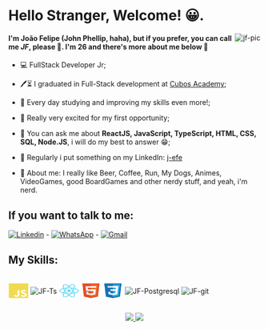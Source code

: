 # Hello Stranger, Welcome! 😀.

 <img align="right"  alt="jf-pic" height="150"  src="https://image.myanimelist.net/ui/5LYzTBVoS196gvYvw3zjwJ_VbB_2cnUFGjGi3AU2ggQ">

#### I'm João Felipe (John Phellip, haha), but if you prefer, you can call me *JF*,  please 👏. I'm 26 and there's more about me below 🔽


- 💻 FullStack Developer Jr;

- 🖊⏳ I graduated in Full-Stack development at [Cubos Academy](https://github.com/cubos-academy);

- 📆 Every day studying and improving my skills even more!;

- 👀 Really very excited for my first opportunity;

- 💬 You can ask me about  **ReactJS, JavaScript, TypeScript, HTML, CSS, SQL, Node.JS**, i will do my best to answer 😁;

- 📌 Regularly i put something on my LinkedIn: [j-efe](https://www.linkedin.com/in/joão-felipe-jf-3685bb231/)

- 🧩 About me: I really like Beer, Coffee, Run, My Dogs, Animes, VideoGames, good BoardGames and other nerdy stuff, and yeah, i'm nerd.


## If you want to talk to me:

[![Linkedin](https://img.shields.io/badge/LinkedIn-0077B5?style=for-the-badge&logo=linkedin&logoColor=white)](https://www.linkedin.com/in/joão-felipe-jf-3685bb231/) - [![WhatsApp](https://img.shields.io/badge/WhatsApp-25D366?style=for-the-badge&logo=whatsapp&logoColor=white)](https://wa.me/5586988251660) - [![Gmail](	https://img.shields.io/badge/Gmail-D14836?style=for-the-badge&logo=gmail&logoColor=white)](https://mail.google.com/mail/u/0/?fs=1&tf=cm&source=mailto&to=joaofnsantos@gmail.com) 

## My Skills:
  
  <div style="display: inline_block"><br>
  <img align="center" alt="JF-Js" height="30" width="40" src="https://raw.githubusercontent.com/devicons/devicon/master/icons/javascript/javascript-plain.svg">
  <img align="center" alt="JF-Ts" height="30" width="40" src="https://cdn.jsdelivr.net/gh/devicons/devicon/icons/typescript/typescript-plain.svg" />        
  <img align="center" alt="JF-React" height="30" width="40" src="https://raw.githubusercontent.com/devicons/devicon/master/icons/react/react-original.svg">
  <img align="center" alt="JF-HTML" height="30" width="40" src="https://raw.githubusercontent.com/devicons/devicon/master/icons/html5/html5-original.svg">
  <img align="center" alt="JF-CSS" height="30" width="40" src="https://raw.githubusercontent.com/devicons/devicon/master/icons/css3/css3-original.svg">
  <img align="center" alt="JF-Postgresql" height="30" width="40" src="https://cdn.jsdelivr.net/gh/devicons/devicon/icons/postgresql/postgresql-plain.svg" />
  <img align="center" alt="JF-git" height="30" width="40" src="https://cdn.jsdelivr.net/gh/devicons/devicon/icons/git/git-original.svg" />
          
</div>

##

<div align= "center">
  <a href="https://github.com/j-efe">
  <img height="160em"  src="https://github-readme-stats.vercel.app/api?username=j-efe&show_icons=true&theme=dark&include_all_commits=true&count_private=true"/>
  <img height="160em"  src="https://github-readme-stats.vercel.app/api/top-langs/?username=j-efe&layout=compact&langs_count=7&theme=dark"/>
</div>

  
  
